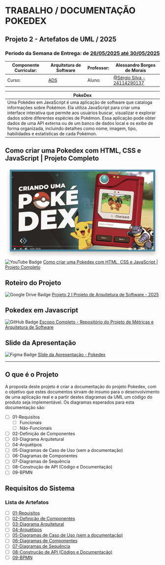 # TRABALHO / DOCUMENTAÇÃO POKEDEX

## Projeto 2 - Artefatos de UML / 2025
### Período da Semana de Entrega: de [26/05/2025 até 30/05/2025](https://meet.google.com/opk-tghr-txh)

| Componente Curricular: | Arquitetura de Software | Professor:   | Alessandro Borges de Morais               |
|------------------------|-------------------------|--------------|-------------------------------------------|
| Curso:                 | [ADS](https://www.iesb.br/cursos/analise-e-desenvolvimento-de-sistemas/) | Aluno: | [@Sérgio Silva - 24114290137](https://github.com/sergiobslva-iesb) |

| **PokeDex**                                                                                                                                                                                                                                                  |
|---------------------------------------------------------------------------------------------------------------------------------------------------------------------------------------------------------------------------------------------------------------------------|
| Uma Pokédex em JavaScript é uma aplicação de software que cataloga informações sobre Pokémon.  Ela utiliza JavaScript para criar uma interface interativa que permite aos usuários buscar, visualizar e explorar dados sobre diferentes espécies de Pokémon.  Essa aplicação pode obter dados de uma API externa ou de um banco de dados local e os exibe de forma organizada, incluindo detalhes como nome, imagem, tipo, habilidades e estatísticas de cada Pokémon. |

## Como criar uma Pokedex com HTML, CSS e JavaScript | Projeto Completo
![Pokédex YouTube](./artefatos/img/pokedex.yt.png)
![YouTube Badge](https://img.shields.io/badge/YouTube-F00?logo=youtube&logoColor=fff&style=flat) [Como criar uma Pokedex com HTML, CSS e JavaScript | Projeto Completo](https://www.youtube.com/watch?v=SjtdH3dWLa8)

## Roteiro do Projeto
![Google Drive Badge](https://img.shields.io/badge/Google%20Drive-4285F4?logo=googledrive&logoColor=fff&style=flat) [Projeto 2 I Projeto de Arquitetura de Software - 2025](https://drive.google.com/file/d/1It5Ti0pBOeCnQNdt8DsQM9URBVZjOZw9/view?usp=drive_link)

## Pokedex em Javascript
![GitHub Badge](https://img.shields.io/badge/GitHub-181717?logo=github&logoColor=fff&style=flat) [Escopo Completo - Repositório do Projeto de Métricas e Arquitetura de Software](https://github.com/ADS035-Metricas-e-Arquitetura-de-Soft/documentacao-trabalho-pockedex/)

## Slide da Apresentação
![Figma Badge](https://img.shields.io/badge/Figma-F24E1E?logo=figma&logoColor=fff&style=flat) [Slide da Apresentação - Pokedex](https://www.figma.com/slides/kaHOcv1vBxDDWUir5rze62/apresentacao-pokedex-metricas-de-software?node-id=1-42&t=ikCpQG8OUzVsgdk1-1)

---

## O que é o Projeto
A proposta deste projeto é criar a documentação do projeto Pokedex, com o objetivo que estes documentos sirvam de insumo para o desenvolvimento de uma aplicação real e a partir destes diagramas da UML um código do produto seja implementável. Os diagramas esperados para esta documentação são:
- [ ] 01-Requisitos
    - [ ] Funcionais
    - [ ] Não-Funcionais
- [ ] 02-Definição de Componentes
- [ ] 03-Diagrama Arquitetural
- [ ] 04-Arquétipos
- [ ] 05-Diagramas de Caso de Uso (sem a documentação)
- [ ] 06-Diagramas de Componentes
- [ ] 07-Diagramas de Sequência
- [ ] 08-Construção de API (Código e Documentação)
- [ ] 09-BPMN

## Requisitos do Sistema

### Lista de Artefatos

- [ ] [01-Requisitos](https://github.com/ADS035-Metricas-e-Arquitetura-de-Soft/documentacao-trabalho-pockedex/blob/main/artefatos/01-Requisitos.md)
- [ ] [02-Definição de Componentes](https://github.com/ADS035-Metricas-e-Arquitetura-de-Soft/documentacao-trabalho-pockedex/blob/main/artefatos/02-DefinicaoDeComponentes.md)
- [ ] [03-Diagrama Arquitetural](https://github.com/ADS035-Metricas-e-Arquitetura-de-Soft/documentacao-trabalho-pockedex/blob/main/artefatos/03-DiagramaArquitetural.md)
- [ ] [04-Arquétipos](https://github.com/ADS035-Metricas-e-Arquitetura-de-Soft/documentacao-trabalho-pockedex/blob/main/artefatos/04-Arquetipos.md)
- [ ] [05-Diagramas de Caso de Uso (sem a documentação)](https://github.com/ADS035-Metricas-e-Arquitetura-de-Soft/documentacao-trabalho-pockedex/tree/main/artefatos/05-DiagramasCasosDeUso.md)
- [ ] [06-Diagramas de Componentes](https://github.com/ADS035-Metricas-e-Arquitetura-de-Soft/documentacao-trabalho-pockedex/blob/main/artefatos/06-DiagramasDeComponentes.md)
- [ ] [07-Diagramas de Sequência](https://github.com/ADS035-Metricas-e-Arquitetura-de-Soft/documentacao-trabalho-pockedex/blob/main/artefatos/07-DiagramasDeSequencia.md)
- [ ] [08-Construção de API (Código e Documentação)](https://github.com/ADS035-Metricas-e-Arquitetura-de-Soft/documentacao-trabalho-pockedex/tree/main/artefatos/08-API.md)
- [ ] [09-BPMN](https://github.com/ADS035-Metricas-e-Arquitetura-de-Soft/documentacao-trabalho-pockedex/blob/main/artefatos/09-BPMN.md)
